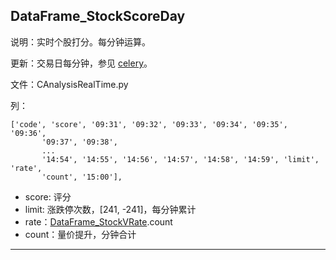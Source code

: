 ## DataFrame_StockScoreDay

说明：实时个股打分。每分钟运算。

更新：交易日每分钟，参见 [celery](celery.md)。

文件：CAnalysisRealTime.py

列：

```
['code', 'score', '09:31', '09:32', '09:33', '09:34', '09:35', '09:36',
       '09:37', '09:38',
       ...
       '14:54', '14:55', '14:56', '14:57', '14:58', '14:59', 'limit', 'rate',
       'count', '15:00'],
```

- score: 评分
- limit: 涨跌停次数，[241, -241]，每分钟累计
- rate：[DataFrame_StockVRate](DataFrame_StockVRate.md).count
- count：量价提升，分钟合计

---







